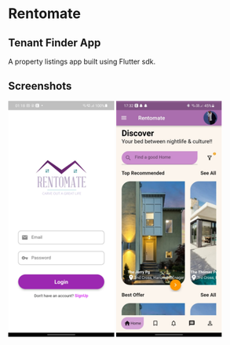 # Rentomate

## Tenant Finder App

A property listings app built using Flutter sdk.

## Screenshots

<img height="480px" src="screenshots/1.png"> <img height="480px" src="screenshots/2.png">
